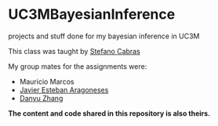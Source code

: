 # UC3MBayesianInference
projects and stuff done for my bayesian inference in UC3M

This class was taught by [Stefano Cabras](http://portal.uc3m.es/portal/page/portal/dpto_estadistica/personal/Stefano_Cabras)

My group mates for the assignments were:

- Mauricio Marcos
- [Javier Esteban Aragoneses](https://github.com/JavierEA1)
- [Danyu Zhang](https://github.com/danyuz)
  
**The content and code shared in this repository is also theirs.**
